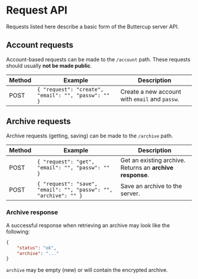 # Request API
Requests listed here describe a basic form of the Buttercup server API.

## Account requests
Account-based requests can be made to the `/account` path. These requests should usually **not be made public**.

| Method | Example                                             | Description                                                      |
|--------|-----------------------------------------------------|------------------------------------------------------------------|
| POST   | `{ "request": "create", "email": "", "passw": "" }` | Create a new account with `email` and `passw`.                   |

## Archive requests
Archive requests (getting, saving) can be made to the `/archive` path.

| Method | Example                                                          | Description                                                      |
|--------|------------------------------------------------------------------|------------------------------------------------------------------|
| POST   | `{ "request": "get", "email": "", "passw": "" }`                 | Get an existing archive. Returns an **archive response**.        |
| POST   | `{ "request": "save", "email": "", "passw": "", "archive": "" }` | Save an archive to the server.                                   |

### Archive response
A successful response when retrieving an archive may look like the following:

```json
{
    "status": "ok",
    "archive": "..."
}
```

`archive` may be empty (new) or will contain the encrypted archive.
